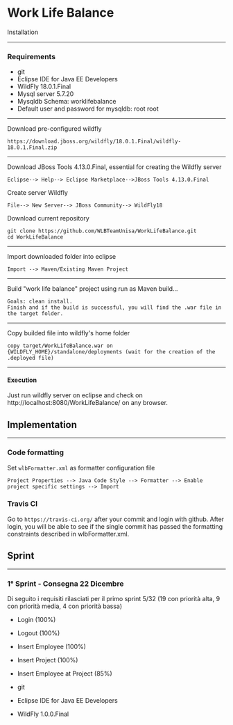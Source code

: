 <H1>Work Life Balance </H1 
------

<h2>Installation</h2>

------

<h3>Requirements</h3>

- git
- Eclipse IDE for Java EE Developers
- WildFly 18.0.1.Final
- Mysql server 5.7.20
- Mysqldb Schema: worklifebalance
- Default user and password for mysqldb: root root

------

<p>Download pre-configured wildfly</p>

```
https://download.jboss.org/wildfly/18.0.1.Final/wildfly-18.0.1.Final.zip
```

------

Download JBoss Tools 4.13.0.Final, essential for creating the Wildfly server

```
Eclipse--> Help--> Eclipse Marketplace-->JBoss Tools 4.13.0.Final
```

Create server Wildfly

```
File--> New Server--> JBoss Community--> WildFly18
```

Download current repository

```
git clone https://github.com/WLBTeamUnisa/WorkLifeBalance.git
cd WorkLifeBalance
```

------

Import downloaded folder into eclipse

```
Import --> Maven/Existing Maven Project
```

------

Build "work life balance" project using run as Maven build...

```
Goals: clean install.
Finish and if the build is successful, you will find the .war file in the target folder.
```

------

Copy builded file into wildfly's home folder

```
copy target/WorkLifeBalance.war on {WILDFLY_HOME}/standalone/deployments (wait for the creation of the .deployed file)
```

------

<h4>Execution</h4>

Just run wildfly server on eclipse  and check on http://localhost:8080/WorkLifeBalance/  on any browser.



<h2>Implementation</h2>

------

### Code formatting

Set `wlbFormatter.xml` as formatter configuration file

```
Project Properties --> Java Code Style --> Formatter --> Enable project specific settings --> Import
```

<h3>Travis CI</h3>

Go to `https://travis-ci.org/` after your commit and login with github. After login, you will be able to see if the single commit has passed the formatting constraints described in wlbFormatter.xml.

<h2>Sprint</h2>

------

<h3> 1° Sprint - Consegna 22 Dicembre </h3>

Di seguito i requisiti rilasciati per il primo sprint  5/32 (19 con priorità alta, 9 con priorità media, 4 con priorità bassa)

- Login (100%)
- Logout (100%)
- Insert Employee (100%)
- Insert Project (100%)
- Insert Employee at Project (85%)



- git
- Eclipse IDE for Java EE Developers
- WildFly 1.0.0.Final